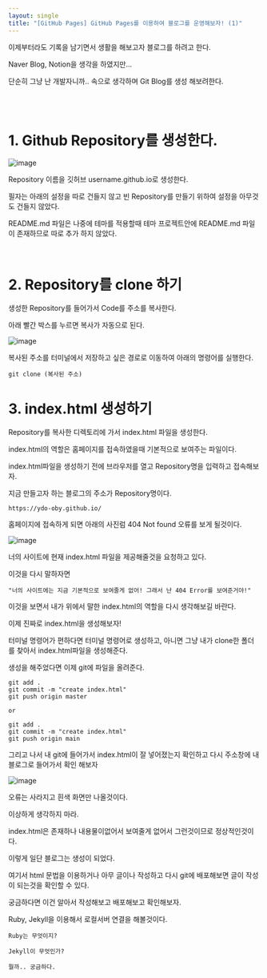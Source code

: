 ```yaml
---
layout: single
title: "[GitHub Pages] GitHub Pages를 이용하여 블로그를 운영해보자! (1)"
---
```


이제부터라도 기록을 남기면서 생활을 해보고자 블로그를 하려고 한다.

Naver Blog, Notion을 생각을 하였지만...

단순히 그냥 난 개발자니까.. 속으로 생각하며 Git Blog를 생성 해보려한다.

<br>
<br>

# 1. Github Repository를 생성한다.
![image](https://user-images.githubusercontent.com/69522086/183098208-ef6d1ae9-6100-4157-b819-4cbfc1c2d771.png)

Repository 이름을 깃허브 username.github.io로 생성한다.

필자는 아래의 설정을 따로 건들지 않고 빈 Repository를 만들기 위하여 설정을 아무것도 건들지 않았다.

README.md 파일은 나중에 테마를 적용할때 테마 프로젝트안에 README.md 파일이 존재하므로 따로 추가 하지 않았다.

<br>

# 2. Repository를 clone 하기

생성한 Repository를 들어가서 Code를 주소를 복사한다.

아래 빨간 박스를 누르면 복사가 자동으로 된다.

![image](https://user-images.githubusercontent.com/69522086/183252758-74f7b0c8-8462-4424-9137-459e06acfc43.png)

복사된 주소를 터미널에서 저장하고 싶은 경로로 이동하여 아래의 명령어를 실행한다.

    git clone (복사된 주소)

# 3. index.html 생성하기

Repository를 복사한 디렉토리에 가서 index.html 파일을 생성한다.

index.html의 역할은 홈페이지를 접속하였을때 기본적으로 보여주는 파일이다.

index.html파일을 생성하기 전에 브라우저를 열고 Repository명을 입력하고 접속해보자.

지금 만들고자 하는 블로그의 주소가 Repository명이다.

    https://ydo-oby.github.io/


홈페이지에 접속하게 되면 아래의 사진럼 404 Not found 오류를 보게 될것이다.

![image](https://user-images.githubusercontent.com/69522086/183296130-de945040-c459-4ae8-85c1-5e577fd8edf3.png)

너의 사이트에 현재 index.html 파일을 제공해줄것을 요청하고 있다.

이것을 다시 말하자면 

    "너의 사이트에는 지금 기본적으로 보여줄게 없어! 그래서 난 404 Error를 보여준거야!"

이것을 보면서 내가 위에서 말한 index.html의 역할을 다시 생각해보길 바란다.

이제 진짜로 index.html을 생성해보자!

터미널 명령어가 편하다면 터미널 명령어로 생성하고, 아니면 그냥 내가 clone한 폴더를 찾아서 index.html파일을 생성해준다.

생성을 해주었다면 이제 git에 파일을 올려준다.

    git add .
    git commit -m "create index.html"
    git push origin master
    
    or

    git add .
    git commit -m "create index.html"
    git push origin main

그리고 나서 내 git에 들어가서 index.html이 잘 넣어졌는지 확인하고 다시 주소창에 내 블로그로 들어가서 확인 해보자

![image](https://user-images.githubusercontent.com/69522086/183297436-319acac8-750e-4d3a-9780-7bd1deb0d0cf.png)

오류는 사라지고 흰색 화면만 나올것이다.

이상하게 생각하지 마라.

index.html은 존재하나 내용물이없어서 보여줄게 없어서 그런것이므로 정상적인것이다.

이렇게 일단 블로그는 생성이 되었다.

여기서 html 문법을 이용하거나 아무 글이나 작성하고 다시 git에 배포해보면 글이 작성이 되는것을 확인할 수 있다.

궁금하다면 이건 알아서 작성해보고 배포해보고 확인해보자.

Ruby, Jekyll을 이용해서 로컬서버 연결을 해볼것이다.

    Ruby는 무엇이지?

    Jekyll이 무엇인가?

    뭘까.. 궁금하다.